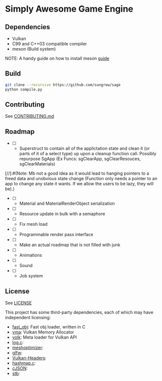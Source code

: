 # Simply Awesome Game Engine

## Dependencies

- Vulkan
- C99 and C++03 compatible compiler
- meson (Build system)

NOTE: A handy guide on how to install meson [guide](https://mesonbuild.com/Quick-guide.html)

## Build

```sh
git clone --recursive https://github.com/sungrow/sage
python compile.py
```

## Contributing

See [CONTRIBUTING.md](CONTRIBUTING.md)

## Roadmap

* [ ] - Superstruct to contain all of the applictation state and clean it (or parts of it of a select type) up upon a cleanup function call. Possibly repurpose SgApp (Ex Funcs: sgClearApp, sgClearResouces, sgClearMaterials)

[//]:#(Note: Mb not a good idea as it would lead to hanging pointers to a freed data and unobvious state change (Function only needs a pointer to an app to change any state it wants. If we allow the users to be lazy, they will be).)

* [ ] - Material and MaterialRenderObject serialization
* [ ] - Resource update in bulk with a semaphore
* [ ] - Fix mesh load
* [ ] - Programmable render pass interface
* [ ] - Make an actual roadmap that is not filled with junk
* [ ] - Animations
* [ ] - Sound
* [ ] - Job system

## License

See [LICENSE](LICENSE)

This project has some third-party dependencies, each of which may have independent licensing:

- [fast_obj](https://github.com/thisistherk/fast_obj): Fast obj loader, written in C
- [vma](https://github.com/GPUOpen-LibrariesAndSDKs/VulkanMemoryAllocator): Vulkan Memory Allocator
- [volk](https://github.com/zeux/volk): Meta loader for Vulkan API
- [log.c](https://github.com/SanderMertens/flecs): 
- [meshoptimizer](https://github.com/zeux/meshoptimizer):
- [glfw](https://github.com/glfw/glfw):
- [Vulkan-Headers](https://github.com/KhronosGroup/Vulkan-Headers):
- [hashmap.c](https://github.com/tidwall/hashmap.c):
- [cJSON](https://github.com/DaveGamble/cJSON):
- [stb](https://github.com/nothings/stb):

